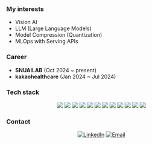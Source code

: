 ### My interests  
- Vision AI
- LLM (Large Language Models)
- Model Compression (Quantization)
- MLOps with Serving APIs

### Career
- **SNUAILAB** (Oct 2024 ~ present)
- **kakaohealthcare** (Jan 2024 ~ Jul 2024)

### Tech stack
<div align=center>
    <img src="https://img.shields.io/badge/Python-3776AB?style=flat-square&logo=Python&logoColor=fff"/>
    <img src="https://img.shields.io/badge/PyTorch-EE4C2C?style=flat-square&logo=PyTorch&logoColor=fff"/>
    <img src="https://img.shields.io/badge/TensorFlow-FF6F00?style=flat-square&logo=TensorFlow&logoColor=fff"/>
    <img src="https://img.shields.io/badge/Keras-D00000?style=flat-square&logo=Keras&logoColor=fff"/>
    <img src="https://img.shields.io/badge/ScikitLearn-F7931E?style=flat-square&logo=Scikit-Learn&logoColor=fff"/>
    <img src="https://img.shields.io/badge/Kubernetes-326CE5?style=flat-square&logo=Kubernetes&logoColor=fff"/>
    <img src="https://img.shields.io/badge/Docker-2496ED?style=flat-square&logo=Docker&logoColor=fff"/>
    <img src="https://img.shields.io/badge/Docker--Compose-1488C6?style=flat-square&logo=Docker&logoColor=fff"/>
    <img src="https://img.shields.io/badge/FastAPI-009688?style=flat-square&logo=FastAPI&logoColor=fff"/>
    <img src="https://img.shields.io/badge/Karpenter-2E3A59?style=flat-square&logo=Amazon-AWS&logoColor=fff"/>
    <img src="https://img.shields.io/badge/AWS-232F3E?style=flat-square&logo=Amazon-AWS&logoColor=fff"/>
    <img src="https://img.shields.io/badge/GCP-4285F4?style=flat-square&logo=Google-Cloud&logoColor=fff"/>
</div>


### Contact
<div align=center>  

[![LinkedIn](https://img.shields.io/badge/LinkedIn-Sangho%20Kim-blue?style=flat-square&logo=linkedin)](https://www.linkedin.com/in/sanghokim33/)
[![Email](https://img.shields.io/badge/Email-hop7311@gmail.com-blue?style=flat-square&logo=gmail)](mailto:hop7311@gmail.com)
</div>
